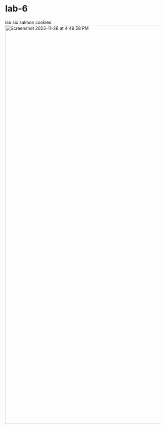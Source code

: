 # lab-6
lab six salmon cookies
<img width="1290" alt="Screenshot 2023-11-28 at 4 49 58 PM" src="https://github.com/BadAtUserName/lab-6/assets/69227860/d0de7aba-b2c0-4856-8fb5-687cd10a308d">

